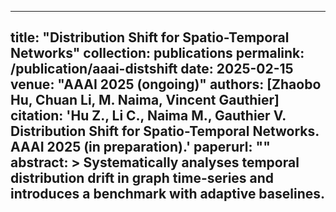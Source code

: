 <!-- 2025-02-15-aaai-distshift-stn.md -->
---
title: "Distribution Shift for Spatio-Temporal Networks"
collection: publications
permalink: /publication/aaai-distshift
date: 2025-02-15
venue: "AAAI 2025 (ongoing)"
authors: [Zhaobo Hu, Chuan Li, M. Naima, Vincent Gauthier]
citation: 'Hu Z., Li C., Naima M., Gauthier V. Distribution Shift for Spatio-Temporal Networks. AAAI 2025 (in preparation).'
paperurl: ""
abstract: >
  Systematically analyses temporal distribution drift in graph time-series and introduces a benchmark with adaptive baselines.
---
